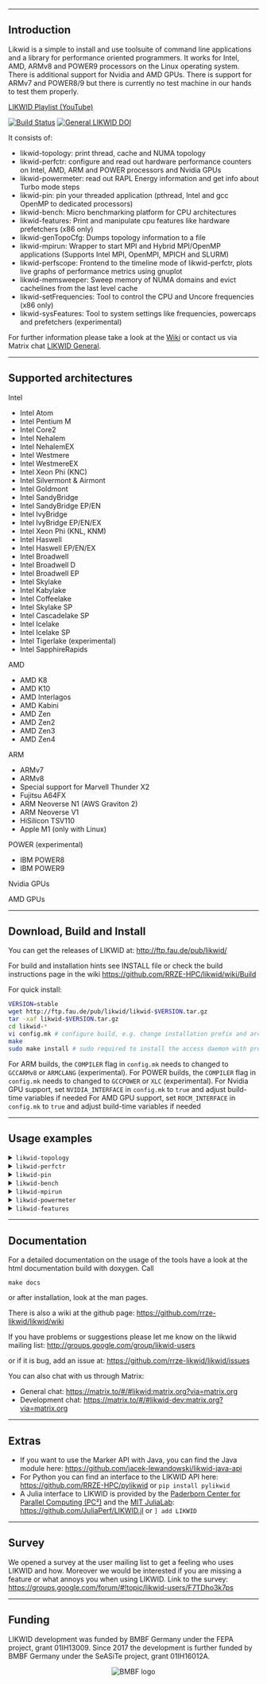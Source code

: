--------------------------------------------------------------------------------
Introduction
--------------------------------------------------------------------------------

Likwid is a simple to install and use toolsuite of command line applications and a library
for performance oriented programmers. It works for Intel, AMD, ARMv8 and POWER9
processors on the Linux operating system. There is additional support for Nvidia and AMD GPUs.
There is support for ARMv7 and POWER8/9 but there is currently no test machine in
our hands to test them properly.

[LIKWID Playlist (YouTube)](https://www.youtube.com/playlist?list=PLxVedhmuwLq2CqJpAABDMbZG8Whi7pKsk)

[![Build Status](https://gitos.rrze.fau.de/ub55yzis/likwid/badges/master/pipeline.svg)](https://gitos.rrze.fau.de/ub55yzis/likwid/-/commits/master) [![General LIKWID DOI](https://zenodo.org/badge/DOI/10.5281/zenodo.4275676.svg)](https://doi.org/10.5281/zenodo.4275676)

It consists of:

- likwid-topology: print thread, cache and NUMA topology
- likwid-perfctr: configure and read out hardware performance counters on Intel, AMD, ARM and POWER processors and Nvidia GPUs
- likwid-powermeter: read out RAPL Energy information and get info about Turbo mode steps
- likwid-pin: pin your threaded application (pthread, Intel and gcc OpenMP to dedicated processors)
- likwid-bench: Micro benchmarking platform for CPU architectures
- likwid-features: Print and manipulate cpu features like hardware prefetchers (x86 only)
- likwid-genTopoCfg: Dumps topology information to a file
- likwid-mpirun: Wrapper to start MPI and Hybrid MPI/OpenMP applications (Supports Intel MPI, OpenMPI, MPICH and SLURM)
- likwid-perfscope: Frontend to the timeline mode of likwid-perfctr, plots live graphs of performance metrics using gnuplot
- likwid-memsweeper: Sweep memory of NUMA domains and evict cachelines from the last level cache
- likwid-setFrequencies: Tool to control the CPU and Uncore frequencies (x86 only)
- likwid-sysFeatures: Tool to system settings like frequencies, powercaps and prefetchers (experimental)

For further information please take a look at the [Wiki](https://github.com/RRZE-HPC/likwid/wiki) or contact us via Matrix chat [LIKWID General](https://matrix.to/#/#likwid:matrix.org?via=matrix.org).


--------------------------------------------------------------------------------
Supported architectures
--------------------------------------------------------------------------------
Intel
- Intel Atom
- Intel Pentium M
- Intel Core2
- Intel Nehalem
- Intel NehalemEX
- Intel Westmere
- Intel WestmereEX
- Intel Xeon Phi (KNC)
- Intel Silvermont & Airmont
- Intel Goldmont
- Intel SandyBridge
- Intel SandyBridge EP/EN
- Intel IvyBridge
- Intel IvyBridge EP/EN/EX
- Intel Xeon Phi (KNL, KNM)
- Intel Haswell
- Intel Haswell EP/EN/EX
- Intel Broadwell
- Intel Broadwell D
- Intel Broadwell EP
- Intel Skylake
- Intel Kabylake
- Intel Coffeelake
- Intel Skylake SP
- Intel Cascadelake SP
- Intel Icelake
- Intel Icelake SP
- Intel Tigerlake (experimental)
- Intel SapphireRapids

AMD
- AMD K8
- AMD K10
- AMD Interlagos
- AMD Kabini
- AMD Zen
- AMD Zen2
- AMD Zen3
- AMD Zen4

ARM
- ARMv7
- ARMv8
- Special support for Marvell Thunder X2
- Fujitsu A64FX
- ARM Neoverse N1 (AWS Graviton 2)
- ARM Neoverse V1
- HiSilicon TSV110
- Apple M1 (only with Linux)

POWER (experimental)
- IBM POWER8
- IBM POWER9

Nvidia GPUs

AMD GPUs

--------------------------------------------------------------------------------
Download, Build and Install
--------------------------------------------------------------------------------
You can get the releases of LIKWID at:
http://ftp.fau.de/pub/likwid/

For build and installation hints see INSTALL file or check the build instructions
page in the wiki https://github.com/RRZE-HPC/likwid/wiki/Build

For quick install:
```bash
VERSION=stable
wget http://ftp.fau.de/pub/likwid/likwid-$VERSION.tar.gz
tar -xaf likwid-$VERSION.tar.gz
cd likwid-*
vi config.mk # configure build, e.g. change installation prefix and architecture flags
make
sudo make install # sudo required to install the access daemon with proper permissions
```

For ARM builds, the `COMPILER` flag in `config.mk` needs to changed to `GCCARMv8` or `ARMCLANG` (experimental).
For POWER builds, the `COMPILER` flag in `config.mk` needs to changed to `GCCPOWER` or `XLC` (experimental).
For Nvidia GPU support, set `NVIDIA_INTERFACE` in `config.mk` to `true` and adjust build-time variables if needed
For AMD GPU support, set `ROCM_INTERFACE` in `config.mk` to `true` and adjust build-time variables if needed

--------------------------------------------------------------------------------
Usage examples
--------------------------------------------------------------------------------
<details>
<summary><code>likwid-topology</code></summary>
<pre>
--------------------------------------------------------------------------------
CPU name:	Intel(R) Core(TM) i7-6700K CPU @ 4.00GHz
CPU type:	Intel Skylake processor
CPU stepping:	3
********************************************************************************
Hardware Thread Topology
********************************************************************************
Sockets:		1
Cores per socket:	4
Threads per core:	2
--------------------------------------------------------------------------------
HWThread        Thread        Core        Die        Socket        Available
0               0             0           0          0             *                
1               0             1           0          0             *                
2               0             2           0          0             *                
3               0             3           0          0             *                
4               1             0           0          0             *                
5               1             1           0          0             *                
6               1             2           0          0             *                
7               1             3           0          0             *                
--------------------------------------------------------------------------------
Socket 0:		( 0 4 1 5 2 6 3 7 )
--------------------------------------------------------------------------------
********************************************************************************
Cache Topology
********************************************************************************
Level:			1
Size:			32 kB
Cache groups:		( 0 4 ) ( 1 5 ) ( 2 6 ) ( 3 7 )
--------------------------------------------------------------------------------
Level:			2
Size:			256 kB
Cache groups:		( 0 4 ) ( 1 5 ) ( 2 6 ) ( 3 7 )
--------------------------------------------------------------------------------
Level:			3
Size:			8 MB
Cache groups:		( 0 4 1 5 2 6 3 7 )
--------------------------------------------------------------------------------
********************************************************************************
NUMA Topology
********************************************************************************
NUMA domains:		1
--------------------------------------------------------------------------------
Domain:			0
Processors:		( 0 4 1 5 2 6 3 7 )
Distances:		10
Free memory:		318.203 MB
Total memory:		7626.23 MB
--------------------------------------------------------------------------------
</pre>
</details>

<details>
<summary><code>likwid-perfctr</code></summary>
<pre>
$ likwid-perfctr -C 0 -g L2 hostname
--------------------------------------------------------------------------------
CPU name:	Intel(R) Core(TM) i7-6700K CPU @ 4.00GHz
CPU type:	Intel Skylake processor
CPU clock:	4.01 GHz
--------------------------------------------------------------------------------
mytesthost
--------------------------------------------------------------------------------
Group 1: L2
+-----------------------+---------+------------+
|         Event         | Counter | HWThread 0 |
+-----------------------+---------+------------+
|   INSTR_RETIRED_ANY   |  FIXC0  |     321342 |
| CPU_CLK_UNHALTED_CORE |  FIXC1  |     450498 |
|  CPU_CLK_UNHALTED_REF |  FIXC2  |    1118900 |
|    L1D_REPLACEMENT    |   PMC0  |       6670 |
|      L1D_M_EVICT      |   PMC1  |       1840 |
| ICACHE_64B_IFTAG_MISS |   PMC2  |       9293 |
+-----------------------+---------+------------+

+--------------------------------+------------+
|             Metric             | HWThread 0 |
+--------------------------------+------------+
|       Runtime (RDTSC) [s]      |     0.0022 |
|      Runtime unhalted [s]      |     0.0001 |
|           Clock [MHz]          |  1613.6392 |
|               CPI              |     1.4019 |
|  L2D load bandwidth [MBytes/s] |   197.8326 |
|  L2D load data volume [GBytes] |     0.0004 |
| L2D evict bandwidth [MBytes/s] |    54.5745 |
| L2D evict data volume [GBytes] |     0.0001 |
|     L2 bandwidth [MBytes/s]    |   528.0381 |
|     L2 data volume [GBytes]    |     0.0011 |
+--------------------------------+------------+
</pre>
</details>

<details>
<summary><code>likwid-pin</code></summary>
<pre>
$ likwid-pin -c 0,1,2 ./a.out
[pthread wrapper] 
[pthread wrapper] MAIN -> 0
[pthread wrapper] PIN_MASK: 0->1  1->2  
[pthread wrapper] SKIP MASK: 0x0
	threadid 140566548539136 -> hwthread 1 - OK
	threadid 140566540146432 -> hwthread 2 - OK
Number of Threads requested = 3
Thread 0 running on processor 0 ....
Thread 1 running on processor 1 ....
Thread 2 running on processor 2 ....
[...]
</pre>
</details>

<details>
<summary><code>likwid-bench</code></summary>
<pre>
$ likwid-bench -t triad_avx -W N:2GB:3
Warning: Sanitizing vector length to a multiple of the loop stride 16 and thread count 3 from 62500000 elements (500000000 bytes) to 62499984 elements (499999872 bytes)
Allocate: Process running on hwthread 0 (Domain N) - Vector length 62499984/499999872 Offset 0 Alignment 512
Allocate: Process running on hwthread 0 (Domain N) - Vector length 62499984/499999872 Offset 0 Alignment 512
Allocate: Process running on hwthread 0 (Domain N) - Vector length 62499984/499999872 Offset 0 Alignment 512
Allocate: Process running on hwthread 0 (Domain N) - Vector length 62499984/499999872 Offset 0 Alignment 512
Initialization: Each thread in domain initializes its own stream chunks
--------------------------------------------------------------------------------
LIKWID MICRO BENCHMARK
Test: triad_avx
--------------------------------------------------------------------------------
Using 1 work groups
Using 3 threads
--------------------------------------------------------------------------------
Running without Marker API. Activate Marker API with -m on commandline.
--------------------------------------------------------------------------------
Group: 0 Thread 1 Global Thread 1 running on hwthread 4 - Vector length 20833328 Offset 20833328
Group: 0 Thread 0 Global Thread 0 running on hwthread 0 - Vector length 20833328 Offset 0
Group: 0 Thread 2 Global Thread 2 running on hwthread 1 - Vector length 20833328 Offset 41666656
--------------------------------------------------------------------------------
Cycles:			22977763263
CPU Clock:		4007946861
Cycle Clock:		4007946861
Time:			5.733051e+00 sec
Iterations:		96
Iterations per thread:	32
Inner loop executions:	1302083
Size (Byte):		1999999488
Size per thread:	666666496
Number of Flops:	3999998976
MFlops/s:		697.71
Data volume (Byte):	63999983616
MByte/s:		11163.34
Cycles per update:	11.488885
Cycles per cacheline:	91.911077
Loads per update:	3
Stores per update:	1
Load bytes per element:	24
Store bytes per elem.:	8
Load/store ratio:	3.00
Instructions:		2374999408
UOPs:			3749999040
--------------------------------------------------------------------------------
</pre>
</details>

<details>
<summary><code>likwid-mpirun</code></summary>
<pre>
$ likwid-mpirun -mpi slurm -np 4 -t 2 ./a.out
MPI started
Process with rank 0 running on Node f0846.nhr.fau.de core 0
Process with rank 2 running on Node f0859.nhr.fau.de core 0
Process with rank 3 running on Node f0859.nhr.fau.de core 36
Process with rank 1 running on Node f0846.nhr.fau.de core 36
Enter OpenMP parallel region
Start OpenMP threads
Rank 0 Thread 0 running on Node f0846.nhr.fau.de core 0
Rank 0 Thread 1 running on Node f0846.nhr.fau.de core 1
Rank 1 Thread 0 running on Node f0846.nhr.fau.de core 36
Rank 1 Thread 1 running on Node f0846.nhr.fau.de core 37
Rank 2 Thread 0 running on Node f0859.nhr.fau.de core 0
Rank 2 Thread 1 running on Node f0859.nhr.fau.de core 1
Rank 3 Thread 0 running on Node f0859.nhr.fau.de core 36
Rank 3 Thread 1 running on Node f0859.nhr.fau.de core 37
</pre>
</details>

<details>
<summary><code>likwid-powermeter</code></summary>
<pre>
$ likwid-powermeter 
--------------------------------------------------------------------------------
CPU name:	Intel(R) Core(TM) i7-6700K CPU @ 4.00GHz
CPU type:	Intel Skylake processor
CPU clock:	4.01 GHz
--------------------------------------------------------------------------------
--------------------------------------------------------------------------------
Runtime: 2.00019 s
Measure for socket 0 on CPU 0
Domain PKG:
Energy consumed: 7.47705 Joules
Power consumed: 3.73817 Watt
Domain PP0:
Energy consumed: 5.42047 Joules
Power consumed: 2.70998 Watt
Domain PP1:
Energy consumed: 0.0872803 Joules
Power consumed: 0.043636 Watt
Domain DRAM:
Energy consumed: 1.02612 Joules
Power consumed: 0.513013 Watt
Domain PLATFORM:
Energy consumed: 0 Joules
Power consumed: 0 Watt
--------------------------------------------------------------------------------
</pre>
</details>

<details>
<summary><code>likwid-features</code></summary>
<pre>
$ likwid-features -c 0 -l
Feature               HWThread 0	
HW_PREFETCHER         on	
CL_PREFETCHER         on	
DCU_PREFETCHER        on	
IP_PREFETCHER         on	
FAST_STRINGS          on	
THERMAL_CONTROL       on	
PERF_MON              on	
FERR_MULTIPLEX        off	
BRANCH_TRACE_STORAGE  on	
XTPR_MESSAGE          off	
PEBS                  on	
SPEEDSTEP             on	
MONITOR               on	
SPEEDSTEP_LOCK        off	
CPUID_MAX_VAL         off	
XD_BIT                on	
DYN_ACCEL             off	
TURBO_MODE            on	
TM2                   off
</pre>
</details>


--------------------------------------------------------------------------------
Documentation
--------------------------------------------------------------------------------
For a detailed  documentation on the usage of the tools have a look at the
html documentation build with doxygen. Call

`make docs`

or after installation, look at the man pages.

There is also a wiki at the github page:
https://github.com/rrze-likwid/likwid/wiki

If you have problems or suggestions please let me know on the likwid mailing list:
http://groups.google.com/group/likwid-users

or if it is bug, add an issue at:
https://github.com/rrze-likwid/likwid/issues

You can also chat with us through Matrix:
- General chat: https://matrix.to/#/#likwid:matrix.org?via=matrix.org
- Development chat: https://matrix.to/#/#likwid-dev:matrix.org?via=matrix.org

--------------------------------------------------------------------------------
Extras
--------------------------------------------------------------------------------
- If you want to use the Marker API with Java, you can find the Java module here:
https://github.com/jacek-lewandowski/likwid-java-api
- For Python you can find an interface to the LIKWID API here:
https://github.com/RRZE-HPC/pylikwid or `pip install pylikwid`
- A Julia interface to LIKWID is provided by the [Paderborn Center for Parallel Computing (PC²)](https://pc2.uni-paderborn.de) and the [MIT JuliaLab](https://julia.mit.edu/):
https://github.com/JuliaPerf/LIKWID.jl or `] add LIKWID`

--------------------------------------------------------------------------------
Survey
--------------------------------------------------------------------------------
We opened a survey at the user mailing list to get a feeling who uses LIKWID and how.
Moreover we would be interested if you are missing a feature or what annoys you when using LIKWID.
Link to the survey:
https://groups.google.com/forum/#!topic/likwid-users/F7TDho3k7ps

--------------------------------------------------------------------------------
Funding
--------------------------------------------------------------------------------

LIKWID development was funded by BMBF Germany under the FEPA project, grant 01IH13009. Since 2017 the development is further funded by BMBF Germany under the SeASiTe project, grant 01IH16012A.

<div align=center><img src="https://raw.githubusercontent.com/wiki/RRZE-HPC/likwid/images/BMBF.png" alt="BMBF logo"/></div>
